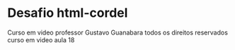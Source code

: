 #  Desafio html-cordel
 Curso  em video 
 professor Gustavo Guanabara todos os direitos reservados 
 curso em video aula 18 
